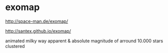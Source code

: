 # exomap

http://space-man.de/exomap/

http://santex.github.io/exomap/

animated milky way apparent &amp; absolute magnitude of arround 10.000  stars clustered


